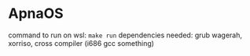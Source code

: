 # ApnaOS
command to run on wsl: `make run`
dependencies needed: grub wagerah, xorriso, cross compiler (i686 gcc something)
